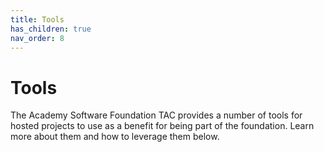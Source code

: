 ```yaml
---
title: Tools
has_children: true
nav_order: 8
---
```


# Tools

The Academy Software Foundation TAC provides a number of tools for hosted projects to use as a benefit for being part of the foundation. Learn more about them and how to leverage them below.
